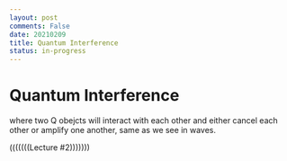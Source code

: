 ```yaml
---
layout: post
comments: False
date: 20210209
title: Quantum Interference
status: in-progress
---
```


# Quantum Interference
where two Q obejcts will interact with each other and either cancel each other or amplify one another, same as we see in waves.


(((((((Lecture #2)))))))